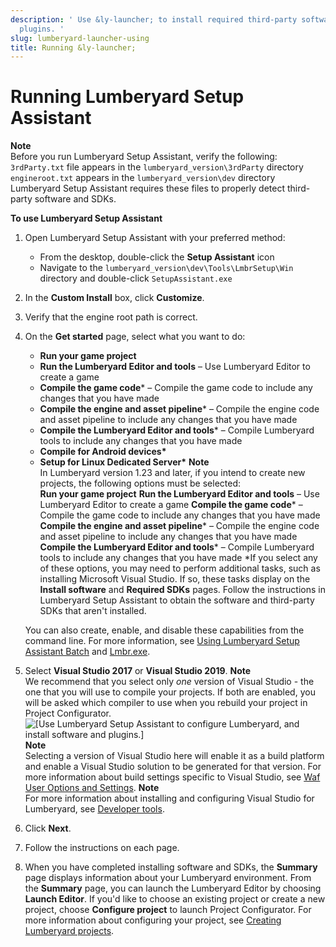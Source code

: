 ```yaml
---
description: ' Use &ly-launcher; to install required third-party software, SDKs, and
  plugins. '
slug: lumberyard-launcher-using
title: Running &ly-launcher;
---
```

# Running Lumberyard Setup Assistant<a name="lumberyard-launcher-using"></a>

**Note**  
Before you run Lumberyard Setup Assistant, verify the following:  
`3rdParty.txt` file appears in the `lumberyard_version\3rdParty` directory
`engineroot.txt` appears in the `lumberyard_version\dev` directory
 Lumberyard Setup Assistant requires these files to properly detect third\-party software and SDKs\.

**To use Lumberyard Setup Assistant**

1. Open Lumberyard Setup Assistant with your preferred method:
   + From the desktop, double\-click the **Setup Assistant** icon
   + Navigate to the `lumberyard_version\dev\Tools\LmbrSetup\Win` directory and double\-click `SetupAssistant.exe`

1. In the **Custom Install** box, click **Customize**\.

1. Verify that the engine root path is correct\.

1. On the **Get started** page, select what you want to do:
   + **Run your game project**
   + **Run the Lumberyard Editor and tools** – Use Lumberyard Editor to create a game
   + **Compile the game code**\* – Compile the game code to include any changes that you have made
   + **Compile the engine and asset pipeline**\* – Compile the engine code and asset pipeline to include any changes that you have made
   + **Compile the Lumberyard Editor and tools**\* – Compile Lumberyard tools to include any changes that you have made
   + **Compile for Android devices\***
   + **Setup for Linux Dedicated Server\***
**Note**  
In Lumberyard version 1\.23 and later, if you intend to create new projects, the following options must be selected:  
**Run your game project**
**Run the Lumberyard Editor and tools** – Use Lumberyard Editor to create a game
**Compile the game code**\* – Compile the game code to include any changes that you have made
**Compile the engine and asset pipeline**\* – Compile the engine code and asset pipeline to include any changes that you have made
**Compile the Lumberyard Editor and tools**\* – Compile Lumberyard tools to include any changes that you have made
\*If you select any of these options, you may need to perform additional tasks, such as installing Microsoft Visual Studio\. If so, these tasks display on the **Install software** and **Required SDKs** pages\. Follow the instructions in Lumberyard Setup Assistant to obtain the software and third\-party SDKs that aren't installed\.

   You can also create, enable, and disable these capabilities from the command line\. For more information, see [Using Lumberyard Setup Assistant Batch](lumberyard-launcher-batch-using.md) and [Lmbr\.exe](lmbr-exe.md)\.

1. Select **Visual Studio 2017** or **Visual Studio 2019**\.
**Note**  
We recommend that you select only *one* version of Visual Studio \- the one that you will use to compile your projects\. If both are enabled, you will be asked which compiler to use when you rebuild your project in Project Configurator\.  
![\[Use Lumberyard Setup Assistant to configure Lumberyard, and install software and plugins.\]](/images/userguide/setup/ui-setup-assistant-1.24.png)
**Note**  
Selecting a version of Visual Studio here will enable it as a build platform and enable a Visual Studio solution to be generated for that version\. For more information about build settings specific to Visual Studio, see [Waf User Options and Settings](/docs/userguide/waf/user-options-and-settings.md)\.
**Note**  
For more information about installing and configuring Visual Studio for Lumberyard, see [Developer tools](setting-up-system-requirements.md#lumberyard-visual-studio-requirement)\.

1. Click **Next**\.

1. Follow the instructions on each page\.

1. When you have completed installing software and SDKs, the **Summary** page displays information about your Lumberyard environment\. From the **Summary** page, you can launch the Lumberyard Editor by choosing **Launch Editor**\. If you'd like to choose an existing project or create a new project, choose **Configure project** to launch Project Configurator\. For more information about configuring your project, see [Creating Lumberyard projects](/docs/userguide/configurator/intro.md)\.